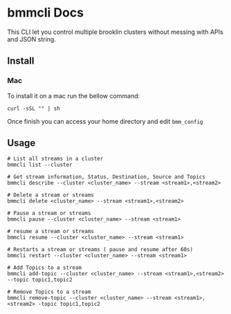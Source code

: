 # bmmcli Docs
This CLI let you control multiple brooklin clusters without messing with APIs and JSON string.
## Install
### Mac
To install it on a mac run the bellow command:
```
curl -sSL "" | sh
```
Once finish you can access your home directory and edit `bmm_config`
## Usage
```
# List all streams in a cluster
bmmcli list --cluster

# Get stream information, Status, Destination, Source and Topics
bmmcli describe --cluster <cluster_name> --stream <stream1>,<stream2>

# Delete a stream or streams
bmmcli delete <cluster_name> --stream <stream1>,<stream2>

# Pause a stream or streams
bmmcli pause --cluster <cluster_name> --stream <stream1> 

# resume a stream or streams
bmmcli resume --cluster <cluster_name> --stream <stream1> 

# Restarts a stream or streams ( pause and resume after 60s)
bmmcli restart --cluster <cluster_name> --stream <stream1> 

# Add Topics to a stream
bmmcli add-topic --cluster <cluster_name> --stream <stream1>,<stream2> --topic topic1,topic2

# Remove Topics to a stream
bmmcli remove-topic --cluster <cluster_name> --stream <stream1>,<stream2> -topic topic1,topic2
```

